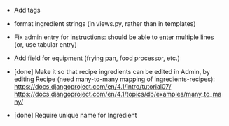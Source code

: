 - Add tags
- format ingredient strings (in views.py, rather than in templates)
- Fix admin entry for instructions: should be able to enter multiple lines (or, use tabular entry)
- Add field for equipment (frying pan, food processor, etc.)

- [done] Make it so that recipe ingredients can be edited in Admin, by editing Recipe (need many-to-many mapping of ingredients-recipes): https://docs.djangoproject.com/en/4.1/intro/tutorial07/ https://docs.djangoproject.com/en/4.1/topics/db/examples/many_to_many/
- [done] Require unique name for Ingredient

